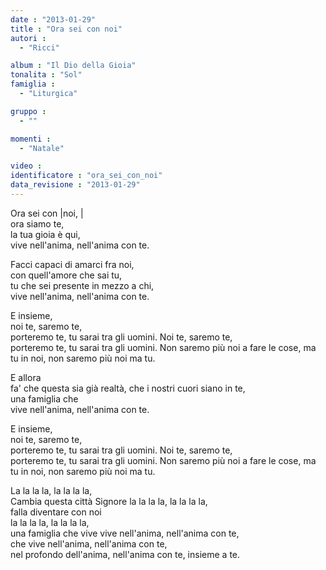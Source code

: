 ```yaml
---
date : "2013-01-29"
title : "Ora sei con noi"
autori : 
  - "Ricci"

album : "Il Dio della Gioia"
tonalita : "Sol"
famiglia : 
  - "Liturgica"

gruppo : 
  - ""

momenti : 
  - "Natale"

video : 
identificatore : "ora_sei_con_noi"
data_revisione : "2013-01-29"
---
```

  
  
Ora sei con |noi, |   
ora siamo te,   
la tua gioia è qui,  vive nell'anima, nell'anima con te.   
  
    Facci capaci di amarci fra noi,       con quell'amore che sai tu,         tu che sei presente in mezzo a chi,      vive nell'anima, nell'anima con te.       
E insieme,   
noi te, saremo te,   
porteremo te, tu sarai tra gli uomini. Noi te, saremo te,  
porteremo te, tu sarai tra gli uomini. Non saremo più noi a fare le cose, ma tu in noi, non saremo più noi ma tu.            
E allora   
fa' che questa sia già realtà, che i nostri cuori siano in te,    
una famiglia che      vive nell'anima, nell'anima con te.       
E insieme,   
noi te, saremo te,   
porteremo te, tu sarai tra gli uomini. Noi te, saremo te,  
porteremo te, tu sarai tra gli uomini. Non saremo più noi a fare le cose, ma tu in noi, non saremo più noi ma tu.                  La la la la, la la la la,        
Cambia questa città Signore la la la la, la la la la,      					  
falla diventare con noi  la la la la, la la la la,      					  
una famiglia che vivevive nell'anima, nell'anima con te,     che vive nell'anima, nell'anima con te,    nel profondo dell'anima, nell'anima con te, insieme a te.   
  
